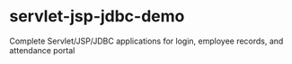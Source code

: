 # servlet-jsp-jdbc-demo
Complete Servlet/JSP/JDBC applications for login, employee records, and attendance portal
